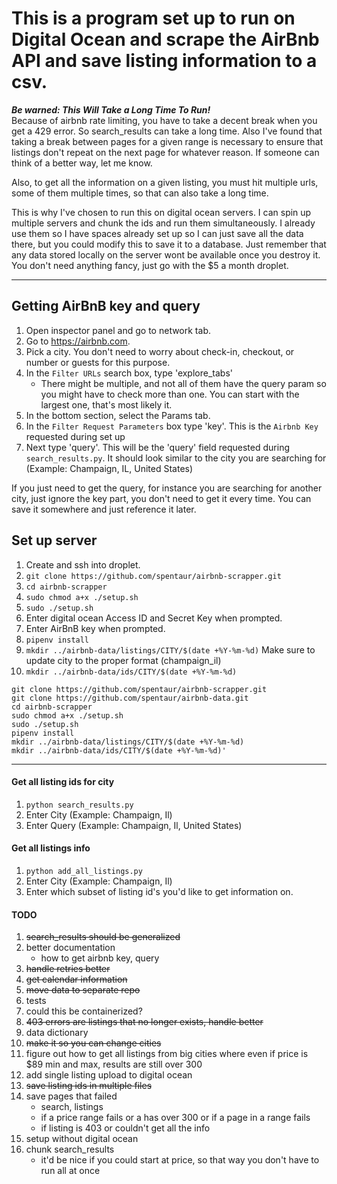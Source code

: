 # This is a program set up to run on Digital Ocean and scrape the AirBnb API and save listing information to a csv.

**_Be warned: This Will Take a Long Time To Run!_**  
Because of airbnb rate limiting, you have to take a decent break when you
get a 429 error. So search_results can take a long time. Also I've found
that taking a break between pages for a given range is necessary to ensure
that listings don't repeat on the next page for whatever reason. If
someone can think of a better way, let me know.  
    
Also, to get all the information on a given listing, you must hit
multiple urls, some of them multiple times, so that can also take a
long time.  
  
This is why I've chosen to run this on digital ocean servers. I can spin up
multiple servers and chunk the ids and run them simultaneously. I already
use them so I have spaces already set up so I can just save all the data
there, but you could modify this to save it to a database. Just remember
that any data stored locally on the server wont be available once you
destroy it. You don't need anything fancy, just go with the $5 a month
droplet.
   

----

## Getting AirBnB key and query

1) Open inspector panel and go to network tab.
2) Go to https://airbnb.com.
3) Pick a city. You don't need to worry about check-in, checkout, or number
 or guests for this purpose.
4) In the `Filter URLs` search box, type 'explore_tabs'
    - There might be multiple, and not all of them have the query param so
     you might have to check more than one. You can start with the largest
      one, that's most likely it. 
5) In the bottom section, select the Params tab.
6) In the  `Filter Request Parameters` box type 'key'. This is the `Airbnb
 Key` requested during set up
7) Next type 'query'. This will be the 'query' field requested during
  `search_results.py`. It should look similar to the city you are searching
   for (Example: Champaign, IL, United States)

If you just need to get the query, for instance you are searching for
 another city, just ignore the key part, you don't need to get it every time. 
 You can save it somewhere and just reference it later.


## Set up server
1) Create and ssh into droplet.
2) `git clone https://github.com/spentaur/airbnb-scrapper.git`
3) `cd airbnb-scrapper`
4) `sudo chmod a+x ./setup.sh`
5) `sudo ./setup.sh`
6) Enter digital ocean Access ID and Secret Key when prompted.
6) Enter AirBnB key when prompted.
7) `pipenv install`
8) `mkdir ../airbnb-data/listings/CITY/$(date +%Y-%m-%d)` Make sure to
 update city to the proper format (champaign_il)
9) `mkdir ../airbnb-data/ids/CITY/$(date +%Y-%m-%d)`

```
git clone https://github.com/spentaur/airbnb-scrapper.git
git clone https://github.com/spentaur/airbnb-data.git
cd airbnb-scrapper
sudo chmod a+x ./setup.sh
sudo ./setup.sh
pipenv install
mkdir ../airbnb-data/listings/CITY/$(date +%Y-%m-%d)
mkdir ../airbnb-data/ids/CITY/$(date +%Y-%m-%d)'
```

----

#### Get all listing ids for city

1) `python search_results.py`
2) Enter City (Example: Champaign, Il)
3) Enter Query (Example: Champaign, Il, United States)


#### Get all listings info

1) `python add_all_listings.py`
2) Enter City (Example: Champaign, Il)
3) Enter which subset of listing id's you'd like to get information on.


#### TODO
1) ~~search_results should be generalized~~
2) better documentation
    - how to get airbnb key, query
3) ~~handle retries better~~
4) ~~get calendar information~~
5) ~~move data to separate repo~~
6) tests
7) could this be containerized?
8) ~~403 errors are listings that no longer exists, handle better~~
9) data dictionary
10) ~~make it so you can change cities~~
11) figure out how to get all listings from big cities where even if price
 is $89 min and max, results are still over 300
12) add single listing upload to digital ocean
13) ~~save listing ids in multiple files~~
14) save pages that failed
    - search, listings
    - if a price range fails or a has over 300 or if a page in a range fails
    - if listing is 403 or couldn't get all the info 
15) setup without digital ocean
16) chunk search_results
    - it'd be nice if you could start at price, so that way you don't have
     to run all at once
